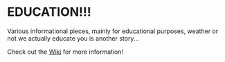 EDUCATION!!!
============

Various informational pieces, mainly for educational purposes, weather or not we actually educate you is another story...

Check out the [Wiki](https://github.com/sgdc/education/wiki) for more information!
